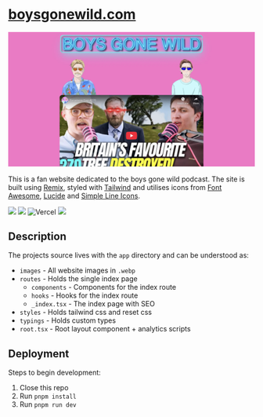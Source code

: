 # [boysgonewild.com](https://www.boysgonewildpodcast.com/)

![site-screenshot](https://raw.githubusercontent.com/Hiccup246/boysgonewildpodcast/main/public/site-screenshot.webp)

<p>
  This is a fan website dedicated to the boys gone wild podcast. The site is built using <a href="https://remix.run/">Remix</a>, styled with <a href="https://tailwindcss.com/">Tailwind</a> and utilises icons from <a href="https://fontawesome.com/">Font Awesome</a>, <a href="https://lucide.dev/">Lucide</a> and <a href="https://simplelineicons.github.io/">Simple Line Icons</a>.
</p>

<div>

![](https://img.shields.io/github/license/Hiccup246/boysgonewildpodcast)
![](https://img.shields.io/github/languages/code-size/Hiccup246/boysgonewildpodcast)
![Vercel](https://therealsujitk-vercel-badge.vercel.app/?app=boysgonewildpodcast)
![](https://img.shields.io/github/actions/workflow/status/hiccup246/boysgonewildpodcast/style-check.yml?branch=main&label=Style%20Check)

</div>

## Description

The projects source lives with the `app` directory and can be understood as:

- `images` - All website images in `.webp`
- `routes` - Holds the single index page
  - `components` - Components for the index route
  - `hooks` - Hooks for the index route
  - `_index.tsx` - The index page with SEO
- `styles` - Holds tailwind css and reset css
- `typings` - Holds custom types
- `root.tsx` - Root layout component + analytics scripts

## Deployment

Steps to begin development:

1. Close this repo
2. Run `pnpm install`
3. Run `pnpm run dev`

